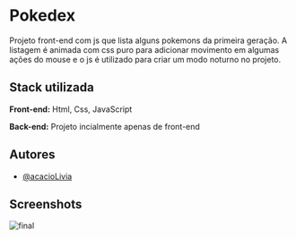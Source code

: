 
# Pokedex

Projeto front-end com js que lista alguns pokemons da primeira geração. A listagem é animada com css puro para adicionar movimento em algumas ações do mouse e o js é utilizado para criar um modo noturno no projeto.


## Stack utilizada

**Front-end:** Html, Css, JavaScript

**Back-end:** Projeto incialmente apenas de front-end


## Autores

- [@acacioLivia](https://github.com/acacioLivia)


## Screenshots

![final](https://github.com/acacioLivia/pokedex/blob/283b1f4d60e11c8198ade8be5a1f0c0bd4ef2c0e/imagens/final.png)

